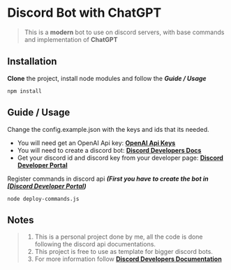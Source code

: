 # Discord Bot with ChatGPT

>This is a **modern** bot to use on discord servers, with base commands and implementation of **ChatGPT**

## Installation

**Clone** the project, install node modules and follow the ***Guide / Usage***

```
npm install
```

## Guide / Usage

Change the config.example.json with the keys and ids that its needed.
 - You will need get an OpenAI Api key: **[OpenAI Api Keys](https://platform.openai.com/api-keys)**
 - You will need to create a discord bot: **[Discord Developers Docs](https://discord.com/developers/docs/intro)**
 - Get your discord id and discord key from your developer page: **[Discord Developer Portal](https://discord.com/developers/applications)**

Register commands in discord api ***(First you have to create the bot in [[Discord Developer Portal](https://discord.com/developers/applications))***

```
node deploy-commands.js
```

## Notes

>1. This is a personal project done by me, all the code is done following the discord api documentations.
>2. This project is free to use as template for bigger discord bots.
>3. For more information follow **[Discord Developers Documentation](https://discord.com/developers/docs/intro)**